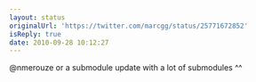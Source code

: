 ```yaml
---
layout: status
originalUrl: 'https://twitter.com/marcgg/status/25771672852'
isReply: true
date: 2010-09-28 10:12:27
---
```


@nmerouze or a submodule update with a lot of submodules ^^

